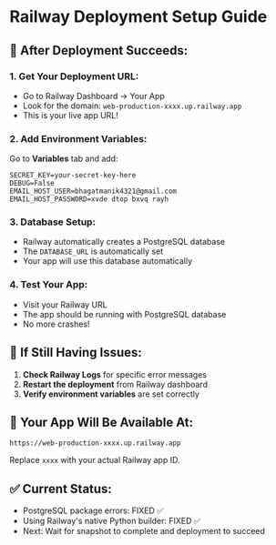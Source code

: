 # Railway Deployment Setup Guide

## 🚀 **After Deployment Succeeds:**

### 1. **Get Your Deployment URL:**
- Go to Railway Dashboard → Your App
- Look for the domain: `web-production-xxxx.up.railway.app`
- This is your live app URL!

### 2. **Add Environment Variables:**
Go to **Variables** tab and add:

```
SECRET_KEY=your-secret-key-here
DEBUG=False
EMAIL_HOST_USER=bhagatmanik4321@gmail.com
EMAIL_HOST_PASSWORD=xvde dtop bxvq rayh
```

### 3. **Database Setup:**
- Railway automatically creates a PostgreSQL database
- The `DATABASE_URL` is automatically set
- Your app will use this database automatically

### 4. **Test Your App:**
- Visit your Railway URL
- The app should be running with PostgreSQL database
- No more crashes!

## 🔧 **If Still Having Issues:**

1. **Check Railway Logs** for specific error messages
2. **Restart the deployment** from Railway dashboard
3. **Verify environment variables** are set correctly

## 📱 **Your App Will Be Available At:**
`https://web-production-xxxx.up.railway.app`

Replace `xxxx` with your actual Railway app ID.

## ✅ **Current Status:**
- PostgreSQL package errors: FIXED ✅
- Using Railway's native Python builder: FIXED ✅
- Next: Wait for snapshot to complete and deployment to succeed
